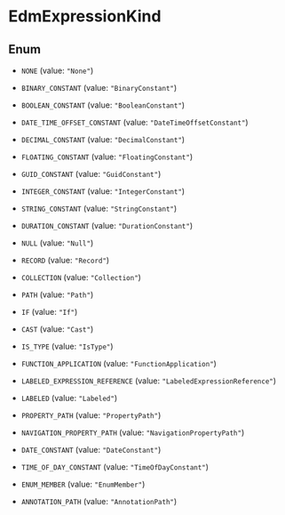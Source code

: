 

# EdmExpressionKind

## Enum


* `NONE` (value: `"None"`)

* `BINARY_CONSTANT` (value: `"BinaryConstant"`)

* `BOOLEAN_CONSTANT` (value: `"BooleanConstant"`)

* `DATE_TIME_OFFSET_CONSTANT` (value: `"DateTimeOffsetConstant"`)

* `DECIMAL_CONSTANT` (value: `"DecimalConstant"`)

* `FLOATING_CONSTANT` (value: `"FloatingConstant"`)

* `GUID_CONSTANT` (value: `"GuidConstant"`)

* `INTEGER_CONSTANT` (value: `"IntegerConstant"`)

* `STRING_CONSTANT` (value: `"StringConstant"`)

* `DURATION_CONSTANT` (value: `"DurationConstant"`)

* `NULL` (value: `"Null"`)

* `RECORD` (value: `"Record"`)

* `COLLECTION` (value: `"Collection"`)

* `PATH` (value: `"Path"`)

* `IF` (value: `"If"`)

* `CAST` (value: `"Cast"`)

* `IS_TYPE` (value: `"IsType"`)

* `FUNCTION_APPLICATION` (value: `"FunctionApplication"`)

* `LABELED_EXPRESSION_REFERENCE` (value: `"LabeledExpressionReference"`)

* `LABELED` (value: `"Labeled"`)

* `PROPERTY_PATH` (value: `"PropertyPath"`)

* `NAVIGATION_PROPERTY_PATH` (value: `"NavigationPropertyPath"`)

* `DATE_CONSTANT` (value: `"DateConstant"`)

* `TIME_OF_DAY_CONSTANT` (value: `"TimeOfDayConstant"`)

* `ENUM_MEMBER` (value: `"EnumMember"`)

* `ANNOTATION_PATH` (value: `"AnnotationPath"`)



